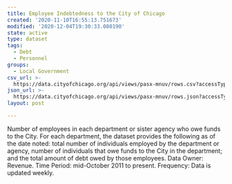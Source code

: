 ```yaml
---
title: Employee Indebtedness to the City of Chicago
created: '2020-11-10T16:55:13.751673'
modified: '2020-12-04T19:30:33.080190'
state: active
type: dataset
tags:
  - Debt
  - Personnel
groups:
  - Local Government
csv_url: >-
  https://data.cityofchicago.org/api/views/pasx-mnuv/rows.csv?accessType=DOWNLOAD
json_url: >-
  https://data.cityofchicago.org/api/views/pasx-mnuv/rows.json?accessType=DOWNLOAD
layout: post

---
```

Number of employees in each department or sister agency who owe funds to the City. For each department, the dataset provides the following as of the date noted: total number of individuals employed by the department or agency, number of individuals that owe funds to the City in the department; and the total amount of debt owed by those employees. Data Owner: Revenue. Time Period: mid-October 2011 to present. Frequency: Data is updated weekly.
